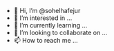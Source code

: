 - 👋 Hi, I’m @sohelhafejur
- 👀 I’m interested in ...
- 🌱 I’m currently learning ...
- 💞️ I’m looking to collaborate on ...
- 📫 How to reach me ...

<!---
sohelhafejur/sohelhafejur is a ✨ special ✨ repository because its `README.md` (this file) appears on your GitHub profile.
You can click the Preview link to take a look at your changes.
--->
